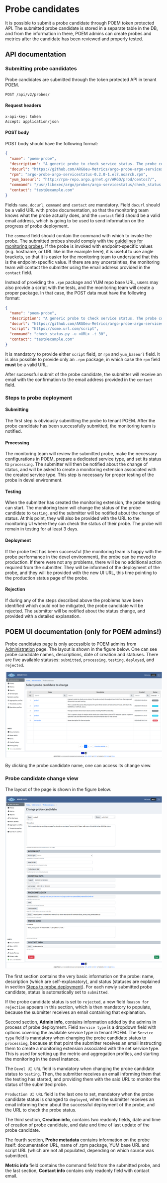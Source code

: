 # Probe candidates

It is possible to submit a probe candidate through POEM token protected API. The submitted probe candidate is stored in a separate table in the DB, and from the information in there, POEM admins can create probes and metrics after the candidate has been reviewed and properly tested.

## API documentation

### Submitting probe candidates

Probe candidates are submitted through the token protected API in tenant POEM.

```
POST /api/v2/probes/
```

#### Request headers

```
x-api-key: token
Accept: application/json
```

#### POST body

POST body should have the following format:

```json
{
  "name": "poem-probe",
  "description": "A generic probe to check service status. The probe contacts the endpoint and infers from the response if the service is up and running.",
  "docurl": "https://github.com/ARGOeu-Metrics/argo-probe-argo-servicestatus/blob/master/README.md",
  "rpm": "argo-probe-argo-servicestatus-0.2.0-1.el7.noarch.rpm",
  "yum_baseurl": "http://rpm-repo.argo.grnet.gr/ARGO/prod/centos7/",
  "command": "/usr/libexec/argo/probes/argo-servicestatus/check_status.py -u <URL> -t 30",
  "contact": "test@example.com"
}
```


Fields `name`, `docurl`, `command` and `contact` are mandatory. Field `docurl` should be a valid URL with probe documentation, so that the monitoring team knows what the probe actually does, and the `contact` field should be a valid email address, which is going to be used to send information on the progress of probe deployment. 

The `command` field should contain the command with which to invoke the probe. The submitted probes should comply with the [guidelines for monitoring probes](https://argoeu.github.io/argo-monitoring/docs/monitoring/guidelines). If the probe is invoked with endpoint-specific values (e.g. hostname, or URL like in the example here), it is useful to use angle brackets, so that it is easier for the monitoring team to understand that this is the endpoint-specific value. If there are any uncertainties, the monitoring team will contact the submitter using the email address provided in the `contact` field.

Instead of providing the `.rpm` package and YUM repo base URL, users may also provide a script with the tests, and the monitoring team will create a proper package. In that case, the POST data must have the following format:

```json
{
  "name": "poem-probe",
  "description": "A generic probe to check service status. The probe contacts the endpoint and infers from the response if the service is up and running.",
  "docurl": "https://github.com/ARGOeu-Metrics/argo-probe-argo-servicestatus/blob/master/README.md",
  "script": "https://some.url.com/script",
  "command": "check_status.py -u <URL> -t 30",
  "contact": "test@example.com"
}
```

It is mandatory to provide either `script` field, or `rpm` and `yum_baseurl` field. It is also possible to provide only an `.rpm` package, in which case the `rpm` field **must** be a valid URL.

After successful submit of the probe candidate, the submitter will receive an email with the confirmation to the email address provided in the `contact` field. 

### Steps to probe deployment

#### Submitting

The first step is obviously submitting the probe to tenant POEM. After the probe candidate has been successfully submitted, the monitoring team is notified.

#### Processing

The monitoring team will review the submitted probe, make the necessary configurations in POEM, prepare a dedicated service type, and set its status to `processing`. The submitter will then be notified about the change of status, and will be asked to create a monitoring extension associated with the created service type. This step is necessary for proper testing of the probe in devel environment.

#### Testing

When the submitter has created the monitoring extension, the probe testing can start. The monitoring team will change the status of the probe candidate to `testing`, and the submitter will be notified about the change of status. At this point, they will also be provided with the URL to the monitoring UI where they can check the status of their probe. The probe will remain in testing for at least 3 days.

#### Deployment

If the probe test has been successful (the monitoring team is happy with the probe performance in the devel environment), the probe can be moved to production. If there were not any problems, there will be no additional action required from the submitter. They will be informed of the deployment of the probe, and they will be provided with the new UI URL, this time pointing to the production status page of the probe.

#### Rejection

If during any of the steps described above the problems have been identified which could not be mitigated, the probe candidate will be rejected. The submitter will be notified about the status change, and provided with a detailed explanation.

## POEM UI documentation (only for POEM admins!)

Probe candidates page is only accessible to POEM admins from [Administration](tenant_administration.md) page. The layout is shown in the figure below. One can see probe candidate names, descriptions, date of creation and statuses. There are five available statuses: `submitted`, `processing`, `testing`, `deployed`, and `rejected`.

![Tenant Probe Candidates](figures/tenant_probe_candidates.png)

By clicking the probe candidate name, one can access its change view.

### Probe candidate change view

The layout of the page is shown in the figure below.

![Tenant Probe Candidates ChangeView](figures/tenant_probe_candidate_details.png)

The first section contains the very basic information on the probe: name, description (which are self-explanatory), and status (statuses are explained in section [Steps to probe deployment](#steps-to-probe-deployment)). For each newly submitted probe candidate, status is automatically set to `submitted`.

If the probe candidate status is set to `rejected`, a new field `Reason for rejection` appears in this section, which is then mandatory to populate, because the submitter receives an email containing that explanation.

Second section, **Admin info**, contains information added by the admins in process of probe deployment. Field `Service type` is a dropdown field with options covering the available service type in tenant POEM. The `Service type` field is mandatory when changing the probe candidate status to `processing`, because at that point the submitter receives an email instructing them to create a monitoring extension associated with the set service type. This is used for setting up the metric and aggregation profiles, and starting the monitoring in the devel instance.

The `Devel UI URL` field is mandatory when changing the probe candidate status to `testing`. Then, the submitter receives an email informing them that the testing has started, and providing them with the said URL to monitor the status of the submitted probe.

`Production UI URL` field is the last one to set, mandatory when the probe candidate status is changed to `deployed`, when the submitter receives an email informing them about the successful deployment of the probe, and the URL to check the probe status.

The third section, **Creation info**, contains two readonly fields, date and time of creation of probe candidate, and date and time of last update of the probe candidate.

The fourth section, **Probe metadata** contains information on the probe itself: documentation URL, name of .rpm package, YUM base URL and script URL (which are not all populated, depending on which source was submitted).

**Metric info** field contains the command field from the submitted probe, and the last section, **Contact info** contains only readonly field with contact email.
